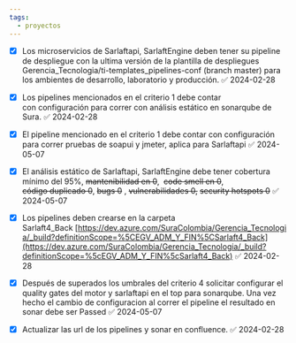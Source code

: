 ```yaml
---
tags:
  - proyectos
---
```

- [x] Los microservicios de Sarlaftapi, SarlaftEngine deben tener su pipeline de despliegue con la ultima versión de la plantilla de despliegues Gerencia_Tecnologia/ti-templates_pipelines-conf (branch master) para los ambientes de desarrollo, laboratorio y producción. ✅ 2024-02-28

- [x] Los pipelines mencionados en el criterio 1 debe contar con configuración para correr con análisis estático en sonarqube de Sura. ✅ 2024-02-28

- [x] El pipeline mencionado en el criterio 1 debe contar con configuración para correr pruebas de soapui y jmeter, aplica para Sarlaftapi ✅ 2024-05-07

- [x] El análisis estático de Sarlaftapi, SarlaftEngine debe tener cobertura mínimo del 95%, ~~mantenibilidad en 0~~,  ~~code smell en 0~~, ~~código duplicado 0~~, ~~bugs 0~~ , ~~vulnerabilidades 0,~~ ~~security hotspots 0~~ ✅ 2024-05-07

- [x] Los pipelines deben crearse en la carpeta Sarlaft4_Back [https://dev.azure.com/SuraColombia/Gerencia_Tecnologia/_build?definitionScope=%5CEGV_ADM_Y_FIN%5CSarlaft4_Back](https://dev.azure.com/SuraColombia/Gerencia_Tecnologia/_build?definitionScope=%5cEGV_ADM_Y_FIN%5cSarlaft4_Back) ✅ 2024-02-28

- [x] Después de superados los umbrales del criterio 4 solicitar configurar el quality gates del motor y sarlaftapi en el top para sonarqube. Una vez hecho el cambio de configuracion al correr el pipeline el resultado en sonar debe ser Passed ✅ 2024-05-07

- [x] Actualizar las url de los pipelines y sonar en confluence. ✅ 2024-02-28